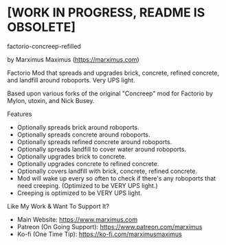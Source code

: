 # [WORK IN PROGRESS, README IS OBSOLETE]


 factorio-concreep-refilled

by Marximus Maximus (<https://marximus.com>)

Factorio Mod that spreads and upgrades brick, concrete, refined concrete, and landfill around roboports. Very UPS light.

Based upon various forks of the original "Concreep" mod for Factorio by Mylon, utoxin, and Nick Busey.

 Features

* Optionally spreads brick around roboports.
* Optionally spreads concrete around roboports.
* Optionally spreads refined concrete around roboports.
* Optionally spreads landfill to cover water around roboports.
* Optionally upgrades brick to concrete.
* Optionally upgrades concrete to refined concrete.
* Optionally covers landfill with brick, concrete, refined concrete.
* Mod will wake up every so often to check if there's any roboports that need creeping. (Optimized to be VERY UPS light.)
* Creeping is optimized to be VERY UPS light.

 Like My Work & Want To Support It?

* Main Website: <https://www.marximus.com>
* Patreon (On Going Support): <https://www.patreon.com/marximus>
* Ko-fi (One Time Tip): <https://ko-fi.com/marximusmaximus>
